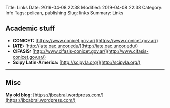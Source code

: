 Title: Links
Date: 2019-04-08 22:38
Modified: 2019-04-08 22:38
Category: Info
Tags: pelican, publishing
Slug: links
Summary: Links

## Academic stuff

- **CONICET:** [https://www.conicet.gov.ar/](https://www.conicet.gov.ar/)
- **IATE:** [http://iate.oac.uncor.edu/](http://iate.oac.uncor.edu/)
- **CIFASIS:** [http://www.cifasis-conicet.gov.ar/](http://www.cifasis-conicet.gov.ar/)
- **Scipy Latin-America:** [http://scipyla.org/](http://scipyla.org/)

----

## Misc

**My old blog:** [https://jbcabral.wordpress.com/](https://jbcabral.wordpress.com/)